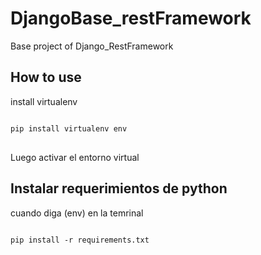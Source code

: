 # DjangoBase_restFramework
Base project of Django_RestFramework

## How to use
install virtualenv

<pre>
<code id="codigo-ejemplo">
pip install virtualenv env
</code>
</pre>
Luego activar el entorno virtual

## Instalar requerimientos de python
cuando diga (env) en la temrinal

<pre>
<code id="requerimientos">
pip install -r requirements.txt
</code>
</pre>

